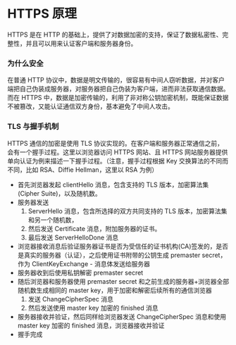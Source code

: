 # HTTPS 原理

HTTPS 是在 HTTP 的基础上，提供了对数据加密的支持，保证了数据私密性、完整性，并且可以用来认证客户端和服务器身份。

### 为什么安全

在普通 HTTP 协议中，数据是明文传输的，很容易有中间人窃听数据，并对客户端把自己伪装成服务器，对服务器把自己伪装为客户端，进而非法获取通信数据。而在 HTTPS 中，数据是加密传输的，利用了非对称公钥加密机制，既能保证数据不被篡改，又能认证通信双方身份，基本避免了中间人攻击。

### TLS 与握手机制

HTTPS 通信的加密是使用 TLS 协议实现的。在客户端和服务器正常通信之前，会有一个握手过程。这里以浏览器访问 HTTPS 网站、且 HTTPS 网站服务器提供单向认证为例来描述一下握手过程。（注意，握手过程根据 Key 交换算法的不同而不同，比如 RSA、Diffie Hellman，这里以 RSA 为例）

- 首先浏览器发起 clientHello 消息，包含支持的 TLS 版本，加密算法集(Cipher Suite)，以及随机数。
- 服务器发送
  1. ServerHello 消息，包含所选择的双方共同支持的 TLS 版本，加密算法集和另一个随机数，
  2. 然后发送 Certificate 消息，附加服务器的证书。
  3. 最后发送 ServerHelloDone 消息
- 浏览器接收消息后验证服务器证书是否为受信任的证书机构(CA)签发的，是否是真实的服务器（认证），之后使用证书附带的公钥生成 premaster secret， 作为 ClientKeyExchange - 消息体发送给服务器
- 服务器收到后使用私钥解密 premaster secret
- 随后浏览器和服务器使用 premaster secret 和之前生成的服务器+浏览器全部随机数生成相同的 master key，用于加密和解密后续所有的通信浏览器
  1. 发送 ChangeCipherSpec 消息
  2. 然后发送使用 master key 加密的 finished 消息
- 服务器接收并验证，然后同样给浏览器发送 ChangeCipherSpec 消息和使用 master key 加密的 finished 消息，浏览器接收并验证
- 握手完成
